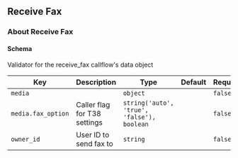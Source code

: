 ## Receive Fax

### About Receive Fax

#### Schema

Validator for the receive_fax callflow's data object



Key | Description | Type | Default | Required
--- | ----------- | ---- | ------- | --------
`media` |   | `object` |   | `false`
`media.fax_option` | Caller flag for T38 settings | `string('auto', 'true', 'false'), boolean` |   | `false`
`owner_id` | User ID to send fax to | `string` |   | `false`


